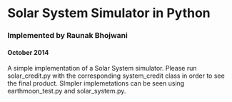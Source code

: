 # Solar System Simulator in Python
### Implemented by Raunak Bhojwani
#### October 2014

A simple implementation of a Solar System simulator. Please run solar_credit.py with the corresponding system_credit class in order to see the final product. SImpler implemetations can be seen using earthmoon_test.py and solar_system.py.
